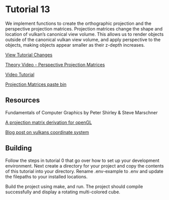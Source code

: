 # Tutorial 13

We implement functions to create the orthographic projection and the perspective projection matrices. Projection matrices change the shape and location of vulkan’s canonical view volume. This allows us to render objects outside of the canonical vulkan view volume, and apply perspective to the objects, making objects appear smaller as their z-depth increases.

[View Tutorial Changes](https://github.com/blurrypiano/littleVulkanEngine/commit/011498dbbbfc303293943ca51934686ba66ebbdd) 

[Theory Video - Perspective Projection Matrices](https://youtu.be/U0_ONQQ5ZNM)

[Video Tutorial](https://youtu.be/0X_kRtyVzm4)

[Projection Matrices paste bin](https://pastebin.com/eFwnyuX6)

## Resources

Fundamentals of Computer Graphics by Peter Shirley & Steve Marschner

[A projection matrix derivation for openGL](http://www.songho.ca/opengl/gl_projectionmatrix.html)

[Blog post on vulkans coordinate system](https://matthewwellings.com/blog/the-new-vulkan-coordinate-system/)


## Building

Follow the steps in tutorial 0 that go over how to set up your development environment. Next create a directory for your project and copy the contents of this tutorial into your directory. Rename .env-example to .env and update the filepaths to your installed locations.

Build the project using make, and run. The project should compile successfully and display a rotating multi-colored cube.